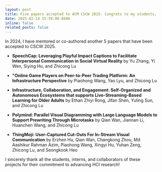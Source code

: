 ```yaml
---
layout: post
title: Five papers accepted to ACM CSCW 2025. Congrats to my students, interns and co-authors!
date: 2025-02-14 15:59:00-0400
inline: false
related_posts: false
---
```


In 2024, I have mentored or co-authored another 5 papers that have been accepted to CSCW 2025. 

- **SpeechCap: Leveraging Playful Impact Captions to Facilitate Interpersonal Communication in Social Virtual Reality** by Yu Zhang, Yi Wen, Siying Hu, and Zhicong Lu

- **"Online Game Players on Peer-to-Peer Trading Platform: An Infrastructure Perspective** by Piaohong Wang, Yao Lyu, and Zhicong Lu

- **Infrastructure, Collaboration, and Engagement: Self-Organized and Autonomous Ecosystems that supports Live-Streaming-Based Learning for Older Adults** by Ethan Zhiyi Rong, Jifan Shen, Yuling Sun, and Zhicong Lu

- **Polymind: Parallel Visual Diagramming with Large Language Models to Support Prewriting Through Microtasks** by Qian Wan, Jiannan Li, Huanchen Wang, and Zhicong Lu

- **ThingMoji: User-Captured Cut-Outs For In-Stream Visual Communication** by Erzhen Hu, Qian Wan, Changkong Zhou, Md Aashikur Rahman Azim, Piaohong Wang, Xingyi Hu, Yuhan Zeng, Zhicong Lu, and Seongkook Heo


I sincerely thank all the students, interns, and collaborators of these projects for their commitment to advancing HCI research!